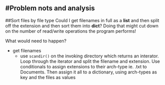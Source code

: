 #Problem nots and analysis
---

##Sort files by file type
Could I get filenames in full as a **list** and then split off the extension
and then sort them into **dict**? Doing that might cut down on the number of
read/write operations the program performs!

What would need to happen?

* get filenames
  * use `scandir()` on the invoking directory which returns an interator. Loop
through the iterator and split the filename and extension. Use conditionals
to assign extensions to their arch-type ie. .txt to Documents.
Then assign it all to a dictionary, using arch-types as key and the files as
values